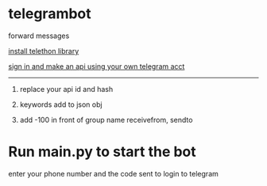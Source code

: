 # telegrambot
forward messages

[install telethon library](https://docs.telethon.dev/en/latest/basic/installation.html)

[sign in and make an api using your own telegram acct](https://docs.telethon.dev/en/latest/basic/signing-in.html#id2)
***
1. replace your api id and hash

2. keywords add to json obj

3. add -100 in front of group name
receivefrom, 
sendto

# Run main.py to start the bot
enter your phone number and the code sent to login to telegram
